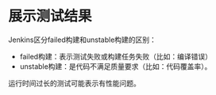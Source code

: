 # 展示测试结果

Jenkins区分failed构建和unstable构建的区别：

- failed构建：表示测试失败或构建任务失败（比如：编译错误）
- unstable构建：是代码不满足质量要求（比如：代码覆盖率）。

运行时间过长的测试可能表示有性能问题。

